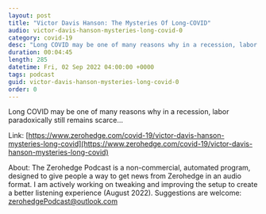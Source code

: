 ```yaml
---
layout: post
title: "Victor Davis Hanson: The Mysteries Of Long-COVID"
audio: victor-davis-hanson-mysteries-long-covid-0
category: covid-19
desc: "Long COVID may be one of many reasons why in a recession, labor paradoxically still remains scarce..."
duration: 00:04:45
length: 285
datetime: Fri, 02 Sep 2022 04:00:00 +0000
tags: podcast
guid: victor-davis-hanson-mysteries-long-covid-0
order: 0
---
```

Long COVID may be one of many reasons why in a recession, labor paradoxically still remains scarce...

Link: [https://www.zerohedge.com/covid-19/victor-davis-hanson-mysteries-long-covid](https://www.zerohedge.com/covid-19/victor-davis-hanson-mysteries-long-covid)

About: The Zerohedge Podcast is a non-commercial, automated program, designed to give people a way to get news from Zerohedge in an audio format.  I am actively working on tweaking and improving the setup to create a better listening experience (August 2022).  Suggestions are welcome: [zerohedgePodcast@outlook.com](mailto:zerohedgePodcast@outlook.com)